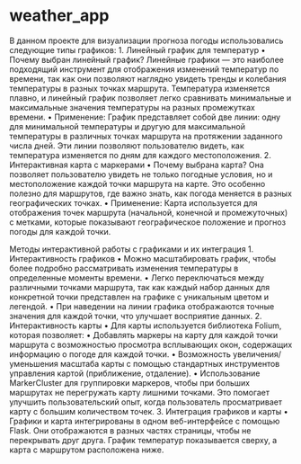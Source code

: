 # weather_app

В данном проекте для визуализации прогноза погоды использовались следующие типы графиков:
	1.	Линейный график для температур
	•	Почему выбран линейный график?
Линейные графики — это наиболее подходящий инструмент для отображения изменений температур по времени, так как они позволяют наглядно увидеть тренды и колебания температуры в разных точках маршрута. Температура изменяется плавно, и линейный график позволяет легко сравнивать минимальные и максимальные значения температуры на разных промежутках времени.
	•	Применение:
График представляет собой две линии: одну для минимальной температуры и другую для максимальной температуры в различных точках маршрута на протяжении заданного числа дней. Эти линии позволяют пользователю видеть, как температура изменяется по дням для каждого местоположения.
	2.	Интерактивная карта с маркерами
	•	Почему выбрана карта?
Она позволяет пользователю увидеть не только погодные условия, но и местоположение каждой точки маршрута на карте. Это особенно полезно для маршрутов, где важно знать, как погода меняется в разных географических точках.
	•	Применение:
Карта используется для отображения точек маршрута (начальной, конечной и промежуточных) с метками, которые показывают географическое положение и прогноз погоды для каждой точки.

Методы интерактивной работы с графиками и их интеграция
	1.	Интерактивность графиков
	•	Можно масштабировать график, чтобы более подробно рассматривать изменения температуры в определенные моменты времени.
	•	Легко переключаться между различными точками маршрута, так как каждый набор данных для конкретной точки представлен на графике с уникальным цветом и легендой.
	•	При наведении на линии графика отображаются точные значения для каждой точки, что улучшает восприятие данных.
	2.	Интерактивность карты
	•	Для карты используется библиотека Folium, которая позволяет:
	•	Добавлять маркеры на карту для каждой точки маршрута с возможностью просмотра всплывающих окон, содержащих информацию о погоде для каждой точки.
	•	Возможность увеличения/уменьшения масштаба карты с помощью стандартных инструментов управления картой (приближение, отдаление).
	•	Использование MarkerCluster для группировки маркеров, чтобы при больших маршрутах не перегружать карту лишними точками. Это помогает улучшить пользовательский опыт, когда пользователь просматривает карту с большим количеством точек.
	3.	Интеграция графиков и карты
	•	Графики и карта интегрированы в одном веб-интерфейсе с помощью Flask. Они отображаются в разных частях страницы, чтобы не перекрывать друг друга. График температур показывается сверху, а карта с маршрутом расположена ниже. 

